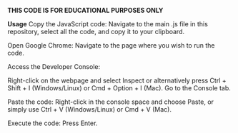 **THIS CODE IS FOR EDUCATIONAL PURPOSES ONLY**

**Usage**
Copy the JavaScript code: Navigate to the main .js file in this repository, select all the code, and copy it to your clipboard.

Open Google Chrome: Navigate to the page where you wish to run the code.

Access the Developer Console:

Right-click on the webpage and select Inspect or alternatively press Ctrl + Shift + I (Windows/Linux) or Cmd + Option + I (Mac).
Go to the Console tab.

Paste the code: Right-click in the console space and choose Paste, or simply use Ctrl + V (Windows/Linux) or Cmd + V (Mac).

Execute the code: Press Enter.
